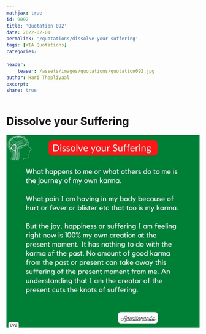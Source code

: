 ```yaml
---
mathjax: true
id: 9092
title: 'Quotation 092'
date: 2022-02-01
permalink: '/quotations/dissolve-your-suffering'
tags: [WIA Quotations] 
categories: 

header:
    teaser: /assets/images/quotations/quotation092.jpg
author: Hari Thapliyaal 
excerpt:
share: true 
---
```


# Dissolve your Suffering

![Dissolve your Suffering](/assets/images/quotations/quotation092.jpg)
